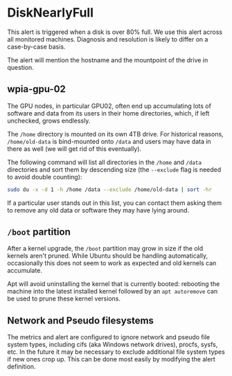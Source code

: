 # DiskNearlyFull

This alert is triggered when a disk is over 80% full. We use this alert
across all monitored machines. Diagnosis and resolution is likely to differ
on a case-by-case basis.

The alert will mention the hostname and the mountpoint of the drive in
question.

## wpia-gpu-02

The GPU nodes, in particular GPU02, often end up accumulating lots of software
and data from its users in their home directories, which, if left unchecked,
grows endlessly.

The `/home` directory is mounted on its own 4TB drive. For historical reasons,
`/home/old-data` is bind-mounted onto `/data` and users may have data in there
as well (we will get rid of this eventually).

The following command will list all directories in the `/home` and `/data`
directories and sort them by descending size (the `--exclude` flag is needed to
avoid double counting):

```sh
sudo du -x -d 1 -h /home /data --exclude /home/old-data | sort -hr
```

If a particular user stands out in this list, you can contact them asking them
to remove any old data or software they may have lying around.

## `/boot` partition

After a kernel upgrade, the `/boot` partition may grow in size if the old
kernels aren't pruned. While Ubuntu should be handling automatically,
occasionally this does not seem to work as expected and old kernels can
accumulate.

Apt will avoid uninstalling the kernel that is currently booted: rebooting the
machine into the latest installed kernel followed by an `apt autoremove` can be
used to prune these kernel versions.

## Network and Pseudo filesystems

The metrics and alert are configured to ignore network and pseudo file system
types, including cifs (aka Windows network drives), procfs, sysfs, etc. In the
future it may be necessary to exclude additional file system types if new ones
crop up. This can be done most easily by modifying the alert definition.
